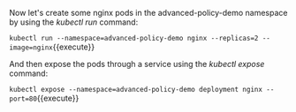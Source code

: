 Now let's create some nginx pods in the advanced-policy-demo namespace by using the *kubectl run* command: 

`
kubectl run --namespace=advanced-policy-demo nginx --replicas=2 --image=nginx
`{{execute}}


And then expose the pods through a service using the *kubectl expose* command:

`
kubectl expose --namespace=advanced-policy-demo deployment nginx --port=80
`{{execute}}